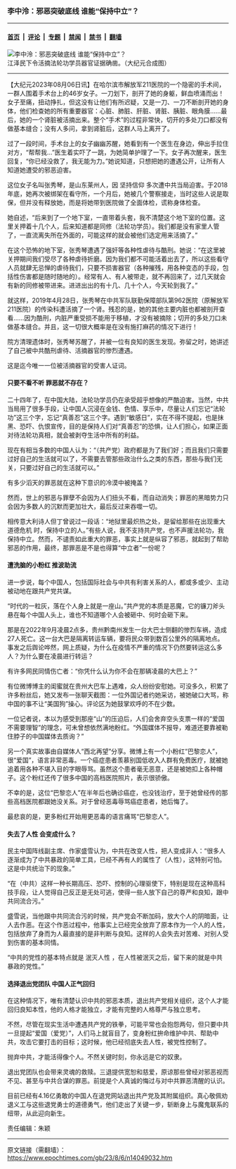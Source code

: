 ### 李中泠：邪恶突破底线 谁能“保持中立”？

---

#### [首页](../../../..?n14049032) &nbsp;|&nbsp; [评论](../../../../../epoch-comment?n14049032) &nbsp;|&nbsp; [专题](../../../../../epoch-special?n14049032) &nbsp;|&nbsp; [禁闻](../../../../../epoch-news?n14049032) &nbsp;|&nbsp; [禁书](../../../../../books?n14049032) &nbsp;|&nbsp; [翻墙](https://github.com/gfw-breaker/nogfw/blob/master/README.md?n14049032)


<div><img alt="李中泠：邪恶突破底线 谁能“保持中立”？" class="attachment-djy_600_400 size-djy_600_400 wp-post-image" src="https://i.epochtimes.com/assets/uploads/2023/07/id14041035-1410041225511528-600x400.jpg"/>
<div class="caption">
 江泽民下令活摘法轮功学员器官证据确凿。（大纪元合成图）
</div></div><hr/><div class="post_content" id="artbody" itemprop="articleBody">
 <!-- article content begin -->
 <p>
  【大纪元2023年08月06日讯】在哈尔滨市解放军211医院的一个隐密的手术间，一群人围着手术台上的46岁女子。一刀划下，剖开了她的身躯，鲜血喷涌而出！女子至痛，扭动挣扎，但这没有让他们有所迟疑，又是一刀、一刀不断剖开她的身体，他们检查她的所有重要器官：心脏、肺脏、肝脏、肾脏、胰脏、眼角膜……最后，她的一个肾脏被活摘出来。整个“手术”的过程非常快，切开的多处刀口都没有做基本缝合；没有人多问，拿到肾脏后，这群人马上离开了。
 </p>
 <p>
  过了一段时间，手术台上的女子幽幽苏醒，她看到有一个医生在身边，伸出手拉住对方，“帮帮我…”医生着实吓了一跳，为她简单护理了一下。女子再次醒来，医生回复，“你已经没救了，我无能为力。”她说知道，只想把她的遭遇公开，让所有人知道她遭受的邪恶迫害。
 </p>
 <p>
  这位女子名叫张秀琴，是山东莱州人，因
  <ok href="https://www.epochtimes.com/gb/tag/%E5%9D%9A%E6%8C%81%E4%BF%A1%E4%BB%B0.html">
   坚持信仰
  </ok>
  多次遭中共当局迫害。于2018年底，她再次被绑架在看守所，一个月后，她被几个警察接走，当时这些人说是取保，但并没有释放她，而是将她带到医院做了全面体检，谎称身体检查。
 </p>
 <p>
  她自述，“后来到了一个地下室，一直带着头套，我不清楚这个地下室的位置。这里关押着十几个人，后来知道都是同修（法轮功学员）。我们都是没有家里人管了，一直流离失所在外面的，可能这样的就会被他们选定用来活摘了。”
 </p>
 <p>
  在这个恐怖的地下室，张秀琴遭遇了强奸等各种性虐待与酷刑。她说：“在这里被关押期间我们受尽了各种虐待折磨。因为我们都不可能活着出去了，所以这些看守人员就肆无忌惮的虐待我们，只要不损害器官（各种摧残，用各种变态的手段，包括性伤害都是随时随地的）。经常有人、有人被带走，就不再回来了，过几天就会有新的同修被带进来。进进出出的有十几、几十个人，今天轮到我了。”
 </p>
 <p>
  就这样，2019年4月28日，张秀琴在中共军队联勤保障部队第962医院（原解放军211医院）的传染科遭活摘了一个肾。残忍的是，她的其他主要内脏也都被剖开查看……因为酷刑，内脏严重受损不能用于移植，才没有被摘除；切开的多处刀口未做基本缝合。并且，这一切很大概率是在没有施打麻药的情况下进行！
 </p>
 <p>
  院方清理遗体时，张秀琴苏醒了，并被一位有良知的医生发现。弥留之时，她讲述了自己被中共酷刑虐待、活摘器官的惨烈遭遇。
 </p>
 <p>
  这是迄今唯一一位被活摘器官的受害人证词。
 </p>
 <h4>
  只要不看不听 罪恶就不存在？
 </h4>
 <p>
  二十四年了，在中国大陆，法轮功学员仍在承受超乎想像的严酷迫害。当然，中共当局用了很多手段，让中国人沉浸在金钱、色情、享乐中，尽量让人们忘记“法轮功”这三个字，忘记“真善忍”这三个字。遇到“敏感日”，实在不得不提起，也是抹黑、恐吓、仇恨宣传，目的是保持人们对“真善忍”的恐惧，让人们担心，如果正面对待法轮功真相，就会被剥夺生活中所有的利益。
 </p>
 <p>
  现在有相当多数的中国人认为：“（共产党）政府都是为了我们好；而且我们只需要过好自己的生活就可以了，不需要去管那些政治什么之类的东西，那些与我们无关，只要过好自己的生活就可以。”
 </p>
 <p>
  有多少滔天的罪恶就在这种下意识的冷漠中被掩盖？
 </p>
 <p>
  然而，世上的邪恶与罪孽不会因为人们扭头不看，而自动消失；罪恶的黑暗势力只会因为多数人的沉默而更加壮大，最后反过来吞噬一切。
 </p>
 <p>
  相传意大利诗人但丁曾说过一段话：“地狱里最炽热之处，是留给那些在出现重大
  <ok href="https://www.epochtimes.com/gb/tag/%E9%81%93%E5%BE%B7%E5%8D%B1%E6%9C%BA.html">
   道德危机
  </ok>
  时，保持中立的人。”有些人说，我不支持共产党，也不声援法轮功，我保持中立。然而，不谴责如此重大的罪恶，事实上就是纵容了邪恶，就起到了帮助邪恶的作用，最终，那罪恶是不是也得算“中立者”一份呢？
 </p>
 <h4>
  遭洗脑的小粉红 推波助流
 </h4>
 <p>
  进一步说，每个中国人，包括国际社会与中共有利害关系的人，都或多或少、主动被动地在跟共产党共谋。
 </p>
 <p>
  “时代的一粒灰，落在个人身上就是一座山。”共产党的本质是恶魔，它的镰刀斧头悬在每个中国人头上，谁也不知道哪个人会被砸中、何时会砸下来。
 </p>
 <p>
  那是在2022年9月凌晨2点多，贵州黔南州发生一台大巴士侧翻的惨烈车祸，造成27人死亡。这一台大巴是隔离转运车辆，要将民众带到数百公里外的隔离地点。事发之后舆论哗然，网上质疑，为什么在疫情不严重的情况下仍然要转运这么多人？为什么要在凌晨进行转运？
 </p>
 <p>
  有许多网民同情伤亡者：“你凭什么认为你不会在那辆凌晨的大巴上？”
 </p>
 <p>
  有位微博博主的闺蜜就在贵州大巴车上遇难，众人纷纷安慰她。可没多久，积累了许多粉丝后，她又发布一张聊天截图：一位外国记者约她采访，被她破口大骂，称中国的事不让“美国狗”操心。评论区为她鼓掌欢呼的不在少数。
 </p>
 <p>
  一位记者说，本以为感受到那座“山”的压迫后，人们会舍弃空头支票一样的“爱国不需要理智”的理念，可未曾想依然满地粉红。“外国媒体不报导，难道还要靠被勒住脖子的中国媒体去质询？”
 </p>
 <p>
  另一个真实故事由自媒体人“西北再望”分享。微博上有一个小粉红“巴黎恋人”，很“爱国”，语言非常恶毒。一个癌症患者羡慕别国低收入人群有免费医疗，就被她追着用各种不堪入目的字眼辱骂。虽然这个患者毫无恶意，还是被她扣上各种帽子。这个粉红还传了很多中国的高档医院照片，表示很骄傲。
 </p>
 <p>
  不幸的是，这位“巴黎恋人”在半年后也确诊癌症，也没钱治疗，至于她曾经传的那些高档医院都跟她没关系。对于曾经恶毒辱骂癌症患者，她后悔了。
 </p>
 <p>
  最悲哀的是，更多粉红开始用更恶毒的语言痛骂“巴黎恋人”。
 </p>
 <h4>
  失去了人性 会变成什么？
 </h4>
 <p>
  民主中国阵线副主席、作家盛雪认为，中共在改变人性，把人变成非人：“很多人逐渐成为了中共暴政的简单工具，已经不再有人的属性了（人性），这特别可怕。这是中共统治下的现象。”
 </p>
 <p>
  “在（中共）这样一种长期高压、恐吓、控制的心理驱使下，特别是现在这种高科技手段，让人觉得自己反正是无处可逃，使得一些人放下自己的尊严和良知，跟中共同流合污。”
 </p>
 <p>
  盛雪说，当他跟中共同流合污的时候，共产党会不断加码，放大个人的阴暗面，让人去作恶。在这个作恶过程中，他事实上已经完全放弃了原本作为一个人的人性，包括放弃了身而为人最直接的是非判断与良知。这样的人会失去对苦难、对别人受到伤害的基本同情。
 </p>
 <p>
  “中共的党性的基本特点就是
  <ok href="https://www.epochtimes.com/gb/tag/%E6%B3%AF%E7%81%AD%E4%BA%BA%E6%80%A7.html">
   泯灭人性
  </ok>
  ，在人性被泯灭之后，留下来的就是中共暴政的党性。”
 </p>
 <h4>
  选择退出党团队 中国人正气回归
 </h4>
 <p>
  在这种情况下，唯有清楚认识中共的邪恶本质，退出共产党相关组织，这个人才能回归良知本性，他的人格才能独立，才能有完整的人格尊严与独立思考。
 </p>
 <p>
  不然，尽管在现实生活中遭遇共产党的铁拳，可能平常也会抱怨两句，但只要中共一旦提起“爱国（爱党）”，人们马上就盲目了，变身粉红拚命维护中共、帮助中共，攻击它要打击的目标；这时候，他已经彻底失去人性，被党性控制了。
 </p>
 <p>
  抛弃中共，才能活得像个人。不然关键时刻，你永远是它的奴隶。
 </p>
 <p>
  退出党团队也会带来灵魂的救赎。三退提供宽恕和慈爱，原谅那些曾经对邪恶视而不见、甚至与中共合谋的罪恶。前提是个人真诚的悔过与对中共罪恶清醒的认识。
 </p>
 <p>
  目前已经有4.16亿勇敢的中国人在退党网站退出共产党及其附属组织。真心敬佩劝退义工与这些退党勇士的道德勇气，他们走出了关键一步，斩断身上与魔鬼联系的纽带，从此迎向新生。
 </p>
 <p>
  责任编辑：朱颖
 </p>
 <!-- article content end -->
 <div id="below_article_ad">
 </div>
</div>


---

原文链接（需翻墙）：https://www.epochtimes.com/gb/23/8/6/n14049032.htm